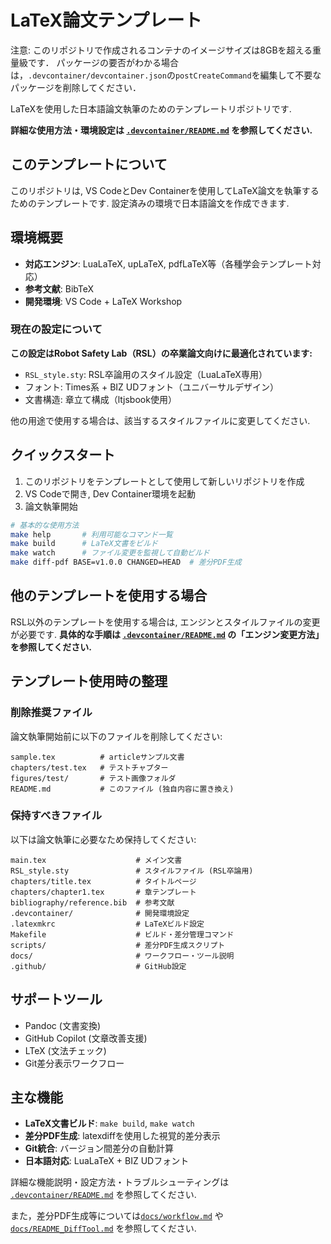 # LaTeX論文テンプレート

注意: このリポジトリで作成されるコンテナのイメージサイズは8GBを超える重量級です．
パッケージの要否がわかる場合は，`.devcontainer/devcontainer.json`の`postCreateCommand`を編集して不要なパッケージを削除してください．

LaTeXを使用した日本語論文執筆のためのテンプレートリポジトリです.

**詳細な使用方法・環境設定は [`.devcontainer/README.md`](.devcontainer/README.md) を参照してください.**

## このテンプレートについて

このリポジトリは, VS CodeとDev Containerを使用してLaTeX論文を執筆するためのテンプレートです. 設定済みの環境で日本語論文を作成できます.

## 環境概要

* **対応エンジン**: LuaLaTeX, upLaTeX, pdfLaTeX等（各種学会テンプレート対応）
* **参考文献**: BibTeX
* **開発環境**: VS Code + LaTeX Workshop

### 現在の設定について

**この設定はRobot Safety Lab（RSL）の卒業論文向けに最適化されています:**

* `RSL_style.sty`: RSL卒論用のスタイル設定（LuaLaTeX専用）
* フォント: Times系 + BIZ UDフォント（ユニバーサルデザイン）
* 文書構造: 章立て構成（ltjsbook使用）

他の用途で使用する場合は、該当するスタイルファイルに変更してください.

## クイックスタート

1. このリポジトリをテンプレートとして使用して新しいリポジトリを作成
2. VS Codeで開き, Dev Container環境を起動
3. 論文執筆開始

```bash
# 基本的な使用方法
make help       # 利用可能なコマンド一覧
make build      # LaTeX文書をビルド
make watch      # ファイル変更を監視して自動ビルド
make diff-pdf BASE=v1.0.0 CHANGED=HEAD  # 差分PDF生成
```

## 他のテンプレートを使用する場合

RSL以外のテンプレートを使用する場合は, エンジンとスタイルファイルの変更が必要です.
**具体的な手順は [`.devcontainer/README.md`](.devcontainer/README.md) の「エンジン変更方法」を参照してください.**

## テンプレート使用時の整理

### 削除推奨ファイル

論文執筆開始前に以下のファイルを削除してください:

```text
sample.tex          # articleサンプル文書
chapters/test.tex   # テストチャプター
figures/test/       # テスト画像フォルダ
README.md           # このファイル (独自内容に置き換え)
```

### 保持すべきファイル

以下は論文執筆に必要なため保持してください:

```text
main.tex                    # メイン文書
RSL_style.sty               # スタイルファイル (RSL卒論用)
chapters/title.tex          # タイトルページ
chapters/chapter1.tex       # 章テンプレート
bibliography/reference.bib  # 参考文献
.devcontainer/              # 開発環境設定
.latexmkrc                  # LaTeXビルド設定
Makefile                    # ビルド・差分管理コマンド
scripts/                    # 差分PDF生成スクリプト
docs/                       # ワークフロー・ツール説明
.github/                    # GitHub設定
```

## サポートツール

* Pandoc (文書変換)
* GitHub Copilot (文章改善支援)
* LTeX (文法チェック)
* Git差分表示ワークフロー

## 主な機能

* **LaTeX文書ビルド**: `make build`, `make watch`
* **差分PDF生成**: latexdiffを使用した視覚的差分表示
* **Git統合**: バージョン間差分の自動計算
* **日本語対応**: LuaLaTeX + BIZ UDフォント

詳細な機能説明・設定方法・トラブルシューティングは [`.devcontainer/README.md`](.devcontainer/README.md) を参照してください.

また，差分PDF生成等については[`docs/workflow.md`](docs/workflow.md) や [`docs/README_DiffTool.md`](docs/README_DiffTool.md) を参照してください.
